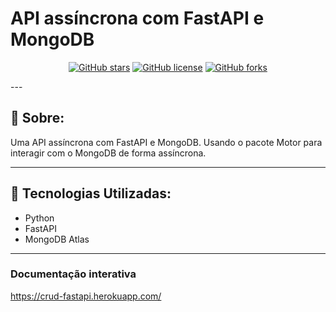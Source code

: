 # API assíncrona com FastAPI e MongoDB

<div align="center">

[![GitHub stars](https://img.shields.io/github/stars/MartinsMessias/crud-fastapi-mongodb)](https://github.com/MartinsMessias/crud-fastapi-mongodb)
<space> <space>
[![GitHub license](https://img.shields.io/github/license/MartinsMessias/crud-fastapi-mongodb)](https://github.com/MartinsMessias/crud-fastapi-mongodb/blob/master/LICENSE)
<space> <space>
[![GitHub forks](https://img.shields.io/github/forks/MartinsMessias/crud-fastapi-mongodb)](https://github.com/MartinsMessias/crud-fastapi-mongodb/)

</div>
---

## 📖 Sobre:

Uma API assíncrona com FastAPI e MongoDB. Usando o pacote Motor para interagir com o MongoDB de forma assíncrona.

--- 

## 🚀 Tecnologias Utilizadas:

- Python
- FastAPI
- MongoDB Atlas
--- 

### Documentação interativa
https://crud-fastapi.herokuapp.com/
